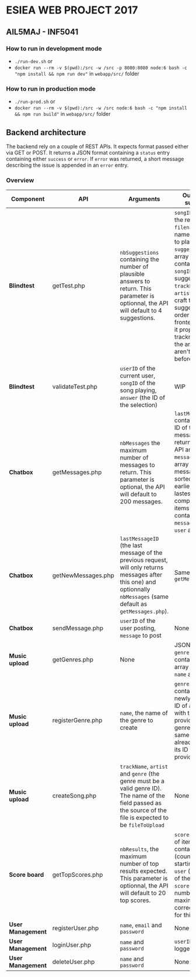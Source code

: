 # ESIEA WEB PROJECT 2017
## AIL5MAJ - INF5041

### How to run in development mode
- `./run-dev.sh`
or
- `docker run --rm -v $(pwd):/src -w /src -p 8080:8080 node:6 bash -c "npm install && npm run dev"` in `webapp/src/` folder

### How to run in production mode
- `./run-prod.sh`
or
- `docker run --rm -v $(pwd):/src -w /src node:6 bash -c "npm install && npm run build"` in `webapp/src/` folder

## Backend architecture

The backend rely on a couple of REST APIs.
It expects format passed either via GET or POST.
It returns a JSON format containing a `status` entry containing either `success` or  `error`.
If `error` was returned, a short message describing the issue is appended in an `error` entry.

### Overview

| Component | API | Arguments | Output on success |
| ---- | ---- | ------------ | --------- |
| **Blindtest** | getTest.php | `nbSuggestions` containing the number of plausible answers to return. This parameter is optionnal, the API will default to 4 suggestions. | `songID` (the ID the real song), `filename` (the name of the file to play), `suggestions` (an array of items containing the `songID` of the suggestion, `trackName` and `artistName` to craft the suggestion). In order to let the frontend format it properly, the trackname and the artist name aren't merged beforehand |
| **Blindtest** | validateTest.php | `userID` of the current user, `songID` of the song playing, `answer` (the ID of the selection) | WIP |
| **Chatbox** | getMessages.php | `nbMessages` the maximum number of messages to return. This parameter is optional, the API will default to 200 messages. | `lastMessageID` containing the ID of the lastest message returned by the API and `messages`, an array of messages sorted from earliest to lastest composed items containing `messageText`, `user` and `time` |
| **Chatbox** | getNewMessages.php | `lastMessageID` (the last message of the previous request, will only returns messages after this one) and optionnally `nbMessages` (same default as `getMessages.php`). | Same output as `getMessages.php`
| **Chatbox** | sendMessage.php | `userID` of the user posting, `message` to post | None |
| **Music upload** | getGenres.php | None | JSON with a `genres` entry containing an array of couples `name` and `ID`  |
| **Music upload** | registerGenre.php | `name`, the name of the genre to create | `genreID`, containing the newly created ID of a genre with the name provided. If a genre with the same name already existed, its ID is provided. |
| **Music upload** | createSong.php | `trackName`, `artist` and `genre` (the genre must be a valid genre ID). The name of the field passed as the source of the file is expected to be `fileToUpload` | None |
| **Score board** | getTopScores.php | `nbResults`, the maximum number of top results expected. This parameter is optionnal, the API will default to 20 top scores. | `scores`, an array of items containing `rank` (counter starting from 1), `user` (the name of the user), `score` (the number of maximum correct answer for this user) |
| **User Management** | registerUser.php | `name`, `email` and `password` | None |
| **User Management** | loginUser.php | `name` and `password` | `userID` of the logged in user |
| **User Management** | deleteUser.php | `name` and `password` | None |
